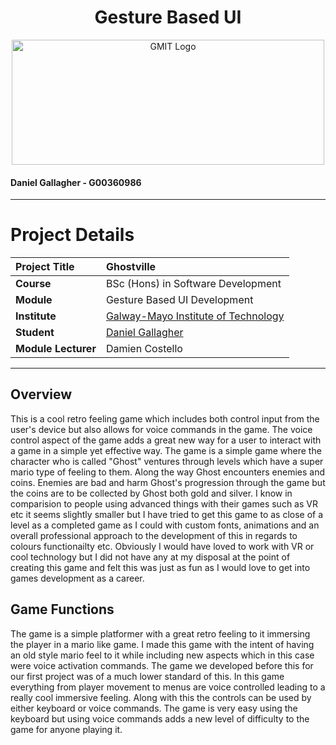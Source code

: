 <h1 align="center">Gesture Based UI</h1>


<a href="https://www.gmit.ie/" >
<p align="center"><img src="https://i.ibb.co/f1ZQSkt/logo-gmit.png"
alt="GMIT Logo" width="500" height="200"/>
</p></a>

#### Daniel Gallagher - G00360986

***

# Project Details
| **Project Title** | Ghostville |
| :------------- |:-------------|
| **Course**              | BSc (Hons) in Software Development |
| **Module**              | Gesture Based UI Development |
| **Institute**           | [Galway-Mayo Institute of Technology](https://www.gmit.ie/) |
| **Student**             | [Daniel Gallagher](https://github.com/DanielGallagher6499) |
| **Module Lecturer**      | Damien Costello |

***

## Overview
This is a cool retro feeling game which includes both control input from the user's device but also allows for voice commands in the game. The voice control aspect of the game
adds a great new way for a user to interact with a game in a simple yet effective way. The game is a simple game where the character who is called "Ghost" ventures through levels
which have a super mario type of feeling to them. Along the way Ghost encounters enemies and coins. Enemies are bad and harm Ghost's progression through the game but the coins are 
to be collected by Ghost both gold and silver. I know in comparision to people using advanced things with their games such as VR etc it seems slightly smaller but I have tried to get this game to as close of a level as a completed game as I could with custom fonts, animations and an overall professional approach to the development of this in regards to colours functionailty etc. Obviously I would have loved to work with VR or cool technology but I did not have any at my disposal at the point of creating this game and felt this was just as fun as I would love to get into games development as a career.

## Game Functions
The game is a simple platformer with a great retro feeling to it immersing the player in a mario like game. I made this game with the intent of having an old style mario feel to it while including new aspects which in this case were voice activation commands. The game we developed before this for our first project was of a much lower standard of this. In this game everything from player movement to menus are voice controlled leading to a really cool immersive feeling. Along with this the controls can be used by either keyboard or voice commands. The game is very easy using the keyboard but using voice commands adds a new level of difficulty to the game for anyone playing it.
